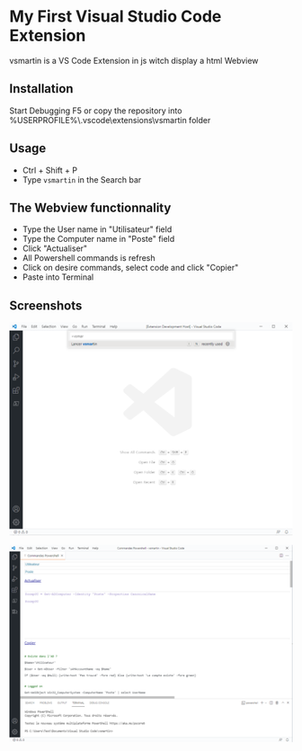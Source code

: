 # My First Visual Studio Code Extension

vsmartin is a VS Code Extension in js witch display a html Webview

## Installation

Start Debugging F5 or copy the repository into %USERPROFILE%\\.vscode\extensions\vsmartin folder

## Usage

- Ctrl + Shift + P
- Type `vsmartin` in the Search bar

## The Webview functionnality

- Type the User name in "Utilisateur" field
- Type the Computer name in "Poste" field
- Click "Actualiser"
- All Powershell commands is refresh
- Click on desire commands, select code and click "Copier"
- Paste into Terminal

## Screenshots

![image-20211006150319680](image-20211006150319680.png)

![image-20211006150443033](image-20211006150443033.png)


